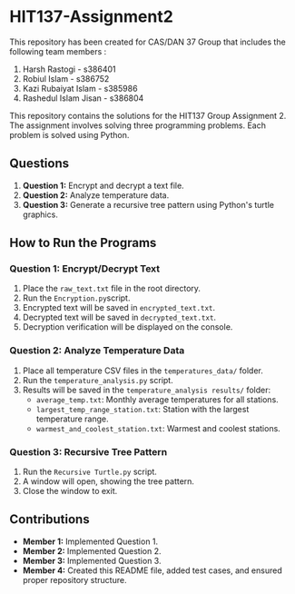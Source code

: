 # HIT137-Assignment2
This repository has been created for CAS/DAN 37 Group that includes the following team members :

1. Harsh Rastogi - s386401
2. Robiul Islam - s386752
3. Kazi Rubaiyat Islam - s385986
4. Rashedul Islam Jisan - s386804
 
This repository contains the solutions for the HIT137 Group Assignment 2. The assignment involves solving three programming problems. Each problem is solved using Python.
 
## Questions
1. **Question 1:** Encrypt and decrypt a text file.
2. **Question 2:** Analyze temperature data.
3. **Question 3:** Generate a recursive tree pattern using Python's turtle graphics.
 
## How to Run the Programs
### Question 1: Encrypt/Decrypt Text
1. Place the `raw_text.txt` file in the root directory.
2. Run the `Encryption.py`script.
3. Encrypted text will be saved in `encrypted_text.txt`.
4. Decrypted text will be saved in `decrypted_text.txt`.
5. Decryption verification will be displayed on the console.

### Question 2: Analyze Temperature Data
1. Place all temperature CSV files in the `temperatures_data/` folder.
2. Run the `temperature_analysis.py` script.
3. Results will be saved in the `temperature_analysis results/` folder:
   - `average_temp.txt`: Monthly average temperatures for all stations.
   - `largest_temp_range_station.txt`: Station with the largest temperature range.
   - `warmest_and_coolest_station.txt`: Warmest and coolest stations.
 
### Question 3: Recursive Tree Pattern
1. Run the `Recursive Turtle.py` script.
2. A window will open, showing the tree pattern.
3. Close the window to exit.
 
## Contributions
- **Member 1:** Implemented Question 1.
- **Member 2:** Implemented Question 2.
- **Member 3:** Implemented Question 3.
- **Member 4:** Created this README file, added test cases, and ensured proper repository structure.

